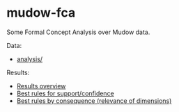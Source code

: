 # mudow-fca
Some Formal Concept Analysis over Mudow data.

Data:
- [analysis/](analysis)

Results:

- [Results overview](results.md)
- [Best rules for support/confidence](rules.md)
- [Best rules by consequence (relevance of dimensions)](relevant-rules.md)
